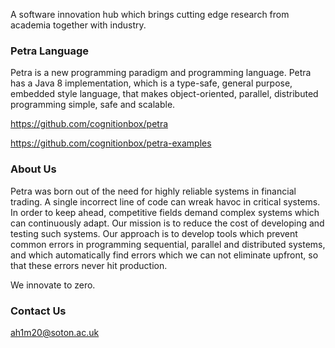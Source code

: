 A software innovation hub which brings cutting edge research from academia together with industry.

### Petra Language ###

Petra is a new programming paradigm and programming language. Petra has a Java 8 implementation, which is a type-safe, general purpose, embedded style language, that makes object-oriented, parallel, distributed programming simple, safe and scalable.

https://github.com/cognitionbox/petra

https://github.com/cognitionbox/petra-examples

### About Us ###

Petra was born out of the need for highly reliable systems in financial trading. A single incorrect line of code can wreak havoc in critical systems. In order to keep ahead, competitive fields demand complex systems which can continuously adapt. Our mission is to reduce the cost of developing and testing such systems. Our approach is to develop tools which prevent common errors in programming sequential, parallel and distributed systems, and which automatically find errors which we can not eliminate upfront, so that these errors never hit production.

We innovate to zero.

### Contact Us ###

ah1m20@soton.ac.uk
